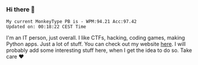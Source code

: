 ### Hi there 👋
<!-- PB START -->
```
My current MonkeyType PB is - WPM:94.21 Acc:97.42
Updated on: 00:18:22 CEST Time
```
<!-- PB END -->
I'm an IT person, just overall. I like CTFs, hacking, coding games, making Python apps. Just a lot of stuff.
You can check out my website [here](https://skill3472.github.io/).
I will probably add some interesting stuff here, when I get the idea to do so. Take care ❤️
